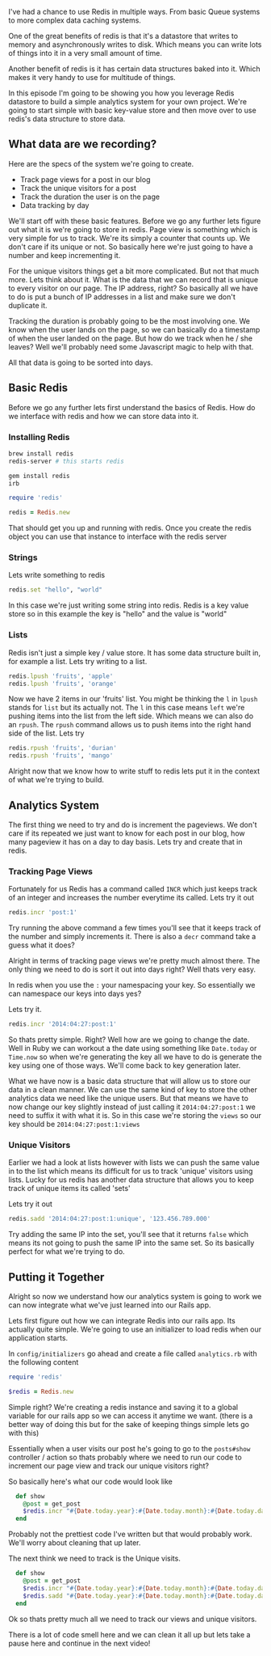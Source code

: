I've had a chance to use Redis in multiple ways. From basic Queue systems to more complex data caching systems.

One of the great benefits of redis is that it's a datastore that writes to memory and asynchronously writes to disk. Which means you can write lots of things into it in a very small amount of time.

Another benefit of redis is it has certain data structures baked into it. Which makes it very handy to use for multitude of things.

In this episode I'm going to be showing you how you leverage Redis datastore to build a simple analytics system for your own project. We're going to start simple with basic key-value store and then move over to use redis's data structure to store data.

## What data are we recording?

Here are the specs of the system we're going to create.

+ Track page views for a post in our blog
+ Track the unique visitors for a post
+ Track the duration the user is on the page
+ Data tracking by day

We'll start off with these basic features. Before we go any further lets figure out what it is we're going to store in redis. Page view is something which is very simple for us to track. We're its simply a counter that counts up. We don't care if its unique or not. So basically here we're just going to have a number and keep incrementing it.

For the unique visitors things get a bit more complicated. But not that much more. Lets think about it. What is the data that we can record that is unique to every visitor on our page. The IP address, right? So basically all we have to do is put a bunch of IP addresses in a list and make sure we don't duplicate it. 

Tracking the duration is probably going to be the most involving one. We know when the user lands on the page, so we can basically do a timestamp of when the user landed on the page. But how do we track when he / she leaves? Well we'll probably need some Javascript magic to help with that.

All that data is going to be sorted into days.

## Basic Redis

Before we go any further lets first understand the basics of Redis. How do we interface with redis and how we can store data into it.

### Installing Redis

```bash
brew install redis
redis-server # this starts redis
```

```bash
gem install redis
irb
```

```ruby
require 'redis'

redis = Redis.new
```

That should get you up and running with redis. Once you create the redis object you can use that instance to interface with the redis server

### Strings

Lets write something to redis

```ruby
redis.set "hello", "world"
```

In this case we're just writing some string into redis. Redis is a key value store so in this example the key is "hello" and the value is "world"

### Lists

Redis isn't just a simple key / value store. It has some data structure built in, for example a list. Lets try writing to a list.

```ruby
redis.lpush 'fruits', 'apple'
redis.lpush 'fruits', 'orange'
```

Now we have 2 items in our 'fruits' list. You might be thinking the `l` in `lpush` stands for `list` but its actually not. The `l` in this case means `left` we're pushing items into the list from the left side. Which means we can also do an `rpush`. The `rpush` command allows us to push items into the right hand side of the list. Lets try

```ruby
redis.rpush 'fruits', 'durian'
redis.rpush 'fruits', 'mango'
```

Alright now that we know how to write stuff to redis lets put it in the context of what we're trying to build. 

## Analytics System

The first thing we need to try and do is increment the pageviews. We don't care if its repeated we just want to know for each post in our blog, how many pageview it has on a day to day basis. Lets try and create that in redis.

### Tracking Page Views

Fortunately for us Redis has a command called `INCR` which just keeps track of an integer and increases the number everytime its called. Lets try it out

```ruby
redis.incr 'post:1'
```

Try running the above command a few times you'll see that it keeps track of the number and simply increments it. There is also a `decr` command take a guess what it does?

Alright in terms of tracking page views we're pretty much almost there. The only thing we need to do is sort it out into days right? Well thats very easy.

In redis when you use the `:` your namespacing your key. So essentially we can namespace our keys into days yes? 

Lets try it.

```ruby
redis.incr '2014:04:27:post:1'
```

So thats pretty simple. Right? Well how are we going to change the date. Well in Ruby we can workout a the date using something like `Date.today` or `Time.now` so when we're generating the key all we have to do is generate the key using one of those ways. We'll come back to key generation later.

What we have now is a basic data structure that will allow us to store our data in a clean manner. We can use the same kind of key to store the other analytics data we need like the unique users. But that means we have to now change our key slightly instead of just calling it `2014:04:27:post:1` we need to suffix it with what it is. So in this case we're storing the `views` so our key should be `2014:04:27:post:1:views`

### Unique Visitors

Earlier we had a look at lists however with lists we can push the same value in to the list which means its difficult for us to track 'unique' visitors using lists. Lucky for us redis has another data structure that allows you to keep track of unique items its called 'sets'

Lets try it out

```ruby
redis.sadd '2014:04:27:post:1:unique', '123.456.789.000'
```

Try adding the same IP into the set, you'll see that it returns `false` which means its not going to push the same IP into the same set. So its basically perfect for what we're trying to do.

## Putting it Together

Alright so now we understand how our analytics system is going to work we can now integrate what we've just learned into our Rails app.

Lets first figure out how we can integrate Redis into our rails app. Its actually quite simple. We're going to use an initializer to load redis when our application starts.

In `config/initializers` go ahead and create a file called `analytics.rb` with the following content

```ruby
require 'redis'

$redis = Redis.new
```

Simple right? We're creating a redis instance and saving it to a global variable for our rails app so we can access it anytime we want. (there is a better way of doing this but for the sake of keeping things simple lets go with this)

Essentially when a user visits our post he's going to go to the `posts#show` controller / action so thats probably where we need to run our code to increment our page view and track our unique visitors right? 

So basically here's what our code would look like 

```ruby
  def show
    @post = get_post
    $redis.incr "#{Date.today.year}:#{Date.today.month}:#{Date.today.day}:post:#{@post.id}:views"
  end
```

Probably not the prettiest code I've written but that would probably work. We'll worry about cleaning that up later.

The next think we need to track is the Unique visits.

```ruby
  def show
    @post = get_post
    $redis.incr "#{Date.today.year}:#{Date.today.month}:#{Date.today.day}:post:#{@post.id}:views"
    $redis.sadd "#{Date.today.year}:#{Date.today.month}:#{Date.today.day}:post:#{@post.id}:uniques", "#{request.remote_ip}"
  end
```

Ok so thats pretty much all we need to track our views and unique visitors. 

There is a lot of code smell here and we can clean it all up but lets take a pause here and continue in the next video!





